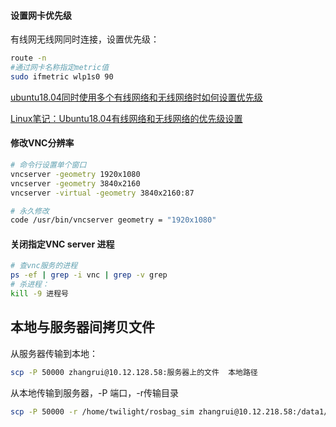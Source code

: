 #### 设置网卡优先级

有线网无线网同时连接，设置优先级：

```bash
route -n
#通过网卡名称指定metric值
sudo ifmetric wlp1s0 90
```

[ubuntu18.04同时使用多个有线网络和无线网络时如何设置优先级](https://blog.csdn.net/wen_1_wen/article/details/121757313)

[Linux笔记：Ubuntu18.04有线网络和无线网络的优先级设置](https://blog.csdn.net/weixin_44444810/article/details/124768090)

#### 修改VNC分辨率

```bash
# 命令行设置单个窗口
vncserver -geometry 1920x1080
vncserver -geometry 3840x2160
vncserver -virtual -geometry 3840x2160:87

# 永久修改
code /usr/bin/vncserver geometry = "1920x1080"

```

#### 关闭指定VNC server 进程

```bash
# 查vnc服务的进程
ps -ef | grep -i vnc | grep -v grep
# 杀进程：
kill -9 进程号

```


## 本地与服务器间拷贝文件

从服务器传输到本地：

```bash
scp -P 50000 zhangrui@10.12.128.58:服务器上的文件  本地路径 
```

从本地传输到服务器，-P 端口，-r传输目录

```bash
scp -P 50000 -r /home/twilight/rosbag_sim zhangrui@10.12.218.58:/data1/zhangrui 
```
